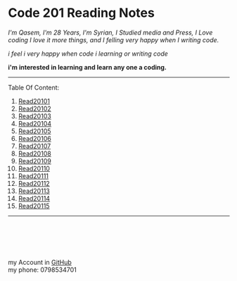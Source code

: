 # Code 201 Reading Notes

_I'm Qasem, I'm 28 Years, I'm Syrian, I Studied media and Press,
I Love coding I love it more things, and I felling very happy when I writing code._

_i feel i very happy when code i learning or writing code_

**i'm interested in learning and learn any one a coding.**
 ***
 Table Of Content:
 <br/>
 1. [Read20101](https://qasem-moh.github.io/reading-notes/201tasks/read20101.md)   <br/>
 2.  [Read20102](https://qasem-moh.github.io/reading-notes/201tasks/read20102.md) <br/>
 3.  [Read20103](https://qasem-moh.github.io/reading-notes/201tasks/read20103.md) <br/>
 4. [Read20104](https://qasem-moh.github.io/reading-notes/201tasks/read20104.md)  <br/>
 5. [Read20105](https://qasem-moh.github.io/reading-notes/201tasks/read20105.md)  <br/>
 6. [Read20106](https://qasem-moh.github.io/reading-notes/201tasks/read20106.md)  <br/> 
 7. [Read20107](https://qasem-moh.github.io/reading-notes/201tasks/read20107.md)  <br/>
 8. [Read20108](https://qasem-moh.github.io/reading-notes/201tasks/read20108.md)  <br/>
 9. [Read20109](https://qasem-moh.github.io/reading-notes/201tasks/read20109.md) <br/>
 10. [Read20110](https://qasem-moh.github.io/reading-notes/201tasks/read20110.md)   <br/>
 11. [Read20111](https://qasem-moh.github.io/reading-notes/201tasks/read20111.md)  <br/>
 12. [Read20112](https://qasem-moh.github.io/reading-notes/201tasks/read20112.md)   <br/>
 13. [Read20113](https://qasem-moh.github.io/reading-notes/201tasks/read20113.md)  <br/>
 14. [Read20114](https://qasem-moh.github.io/reading-notes/201tasks/read20114.md) <br/>
 15. [Read20115](https://qasem-moh.github.io/reading-notes/201tasks/read20115.md)   <br/>

 ***

<br>
<br>

<br>
<br>

my Account in [GitHub](https://github.com/Qasem-moh/)<br/>
my phone: 0798534701
